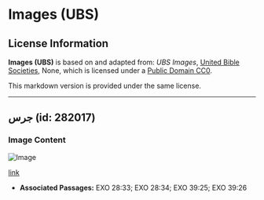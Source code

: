 # Images (UBS)

## License Information

**Images (UBS)** is based on and adapted from: _UBS Images_, [United Bible Societies](https://unitedbiblesocieties.org/), None, which is licensed under a [Public Domain CC0](https://creativecommons.org/public-domain/cc0/).

This markdown version is provided under the same license.



--------------------------------

## جرس (id: 282017)

### Image Content

![Image](https://cdn.aquifer.bible/aquifer-content/resources/Media/WEB-0460_bell.jpg)

[link](https://cdn.aquifer.bible/aquifer-content/resources/Media/WEB-0460_bell.jpg)

* **Associated Passages:** EXO 28:33; EXO 28:34; EXO 39:25; EXO 39:26

